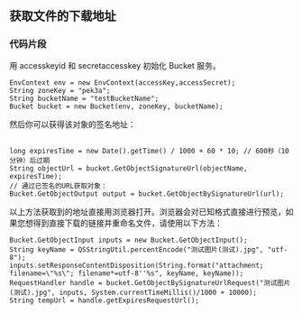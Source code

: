 ## 获取文件的下载地址



### 代码片段
用 accesskeyid 和 secretaccesskey 初始化 Bucket 服务。

```
EnvContext env = new EnvContext(accessKey,accessSecret);
String zoneKey = "pek3a";
String bucketName = "testBucketName";
Bucket bucket = new Bucket(env, zoneKey, bucketName);

```

然后你可以获得该对象的签名地址：


```

long expiresTime = new Date().getTime() / 1000 + 60 * 10; // 600秒（10分钟）后过期
String objectUrl = bucket.GetObjectSignatureUrl(objectName, expiresTime);
// 通过已签名的URL获取对象：
Bucket.GetObjectOutput output = bucket.GetObjectBySignatureUrl(url);

```

以上方法获取到的地址直接用浏览器打开。浏览器会对已知格式直接进行预览，如果您想得到直接下载的链接并重命名文件，请使用以下方法：

```
Bucket.GetObjectInput inputs = new Bucket.GetObjectInput();
String keyName = QSStringUtil.percentEncode("测试图片(测试).jpg", "utf-8");
inputs.setResponseContentDisposition(String.format("attachment; filename=\"%s\"; filename*=utf-8''%s", keyName, keyName));
RequestHandler handle = bucket.GetObjectBySignatureUrlRequest("测试图片(测试).jpg", inputs, System.currentTimeMillis()/1000 + 10000);
String tempUrl = handle.getExpiresRequestUrl();

```
